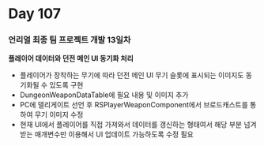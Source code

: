 # Day 107

### 언리얼 최종 팀 프로젝트 개발 13일차

**플레이어 데이터와 던전 메인 UI 동기화 처리**

- 플레이어가 장착하는 무기에 따라 던전 메인 UI 무기 슬롯에 표시되는 이미지도 동기화될 수 있도록 구현
- DungeonWeaponDataTable에 필요 내용 및 이미지 추가
- PC에 델리게이트 선언 후 RSPlayerWeaponComponent에서 브로드캐스트를 통하여 무기 이미지 수정
- 현재 UI에서 플레이어를 직접 가져와서 데이터를 갱신하는 형태여서 해당 부분 넘겨받는 매개변수만 이용해서 UI 업데이트 가능하도록 수정 필요




